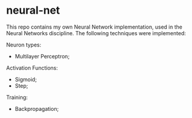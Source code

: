 # neural-net

This repo contains my own Neural Network implementation, used in the Neural Networks discipline. The following techniques were implemented:

Neuron types:
- Multilayer Perceptron;

Activation Functions:
- Sigmoid;
- Step;

Training:
- Backpropagation;
